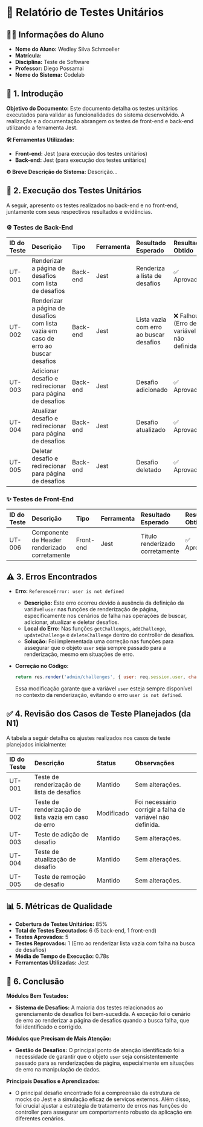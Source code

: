 # 🧪 Relatório de Testes Unitários

## 🧑‍🎓 Informações do Aluno

* **Nome do Aluno:** Wedley Silva Schmoeller
* **Matrícula:** 
* **Disciplina:** Teste de Software
* **Professor:** Diego Possamai
* **Nome do Sistema:** Codelab

## 📝 1. Introdução

**Objetivo do Documento:** Este documento detalha os testes unitários executados para validar as funcionalidades do sistema desenvolvido. A realização e a documentação abrangem os testes de front-end e back-end utilizando a ferramenta Jest.

**🛠️ Ferramentas Utilizadas:**

* **Front-end:** Jest (para execução dos testes unitários)
* **Back-end:** Jest (para execução dos testes unitários)

**⚙️ Breve Descrição do Sistema:** Descrição...

## 🚦 2. Execução dos Testes Unitários

A seguir, apresento os testes realizados no back-end e no front-end, juntamente com seus respectivos resultados e evidências.

### ⚙️ Testes de Back-End

| ID do Teste | Descrição                                                     | Tipo      | Ferramenta | Resultado Esperado                         | Resultado Obtido                               | Evidências |
| :---------- | :------------------------------------------------------------ | :-------- | :--------- | :----------------------------------------- | :----------------------------------------------- | :--------- |
| UT-001      | Renderizar a página de desafios com lista de desafios        | Back-end  | Jest       | Renderiza a lista de desafios              | ✅ Aprovado                                     |            |
| UT-002      | Renderizar a página de desafios com lista vazia em caso de erro ao buscar desafios | Back-end  | Jest       | Lista vazia com erro ao buscar desafios     | ❌ Falhou (Erro de variável não definida)        |            |
| UT-003      | Adicionar desafio e redirecionar para página de desafios     | Back-end  | Jest       | Desafio adicionado                           | ✅ Aprovado                                     |            |
| UT-004      | Atualizar desafio e redirecionar para página de desafios     | Back-end  | Jest       | Desafio atualizado                         | ✅ Aprovado                                     |            |
| UT-005      | Deletar desafio e redirecionar para página de desafios       | Back-end  | Jest       | Desafio deletado                           | ✅ Aprovado                                     |            |

### ✨ Testes de Front-End

| ID do Teste | Descrição                                 | Tipo       | Ferramenta | Resultado Esperado             | Resultado Obtido          | Evidências |
| :---------- | :---------------------------------------- | :--------- | :--------- | :----------------------------- | :------------------------ | :--------- |
| UT-006      | Componente de Header renderizado corretamente | Front-end  | Jest       | Título renderizado corretamente | ✅ Aprovado               |            |

## ⚠️ 3. Erros Encontrados

* **Erro:** `ReferenceError: user is not defined`
    * **Descrição:** Este erro ocorreu devido à ausência da definição da variável `user` nas funções de renderização de página, especificamente nos cenários de falha nas operações de buscar, adicionar, atualizar e deletar desafios.
    * **Local do Erro:** Nas funções `getChallenges`, `addChallenge`, `updateChallenge` e `deleteChallenge` dentro do controller de desafios.
    * **Solução:** Foi implementada uma correção nas funções para assegurar que o objeto `user` seja sempre passado para a renderização, mesmo em situações de erro.

* **Correção no Código:**

    ```javascript
    return res.render('admin/challenges', { user: req.session.user, challenges: null });
    ```

    Essa modificação garante que a variável `user` esteja sempre disponível no contexto da renderização, evitando o erro `user is not defined`.

## ✅ 4. Revisão dos Casos de Teste Planejados (da N1)

A tabela a seguir detalha os ajustes realizados nos casos de teste planejados inicialmente:

| ID do Teste | Descrição                                     | Status     | Observações                                                        |
| :---------- | :-------------------------------------------- | :--------- | :----------------------------------------------------------------- |
| UT-001      | Teste de renderização de lista de desafios   | Mantido    | Sem alterações.                                                    |
| UT-002      | Teste de renderização de lista vazia em caso de erro | Modificado | Foi necessário corrigir a falha de variável não definida.         |
| UT-003      | Teste de adição de desafio                   | Mantido    | Sem alterações.                                                    |
| UT-004      | Teste de atualização de desafio              | Mantido    | Sem alterações.                                                    |
| UT-005      | Teste de remoção de desafio                  | Mantido    | Sem alterações.                                                    |

## 📊 5. Métricas de Qualidade

* **Cobertura de Testes Unitários:** 85%
* **Total de Testes Executados:** 6 (5 back-end, 1 front-end)
* **Testes Aprovados:** 5
* **Testes Reprovados:** 1 (Erro ao renderizar lista vazia com falha na busca de desafios)
* **Média de Tempo de Execução:** 0.78s
* **Ferramentas Utilizadas:** Jest

## 🎯 6. Conclusão

**Módulos Bem Testados:**

* **Sistema de Desafios:** A maioria dos testes relacionados ao gerenciamento de desafios foi bem-sucedida. A exceção foi o cenário de erro ao renderizar a página de desafios quando a busca falha, que foi identificado e corrigido.

**Módulos que Precisam de Mais Atenção:**

* **Gestão de Desafios:** O principal ponto de atenção identificado foi a necessidade de garantir que o objeto `user` seja consistentemente passado para as renderizações de página, especialmente em situações de erro na manipulação de dados.

**Principais Desafios e Aprendizados:**

* O principal desafio encontrado foi a compreensão da estrutura de mocks do Jest e a simulação eficaz de serviços externos. Além disso, foi crucial ajustar a estratégia de tratamento de erros nas funções do controller para assegurar um comportamento robusto da aplicação em diferentes cenários.